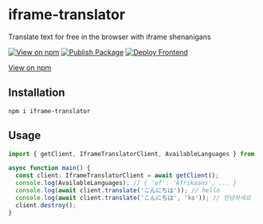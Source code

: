 # iframe-translator

Translate text for free in the browser with iframe shenanigans

[![View on npm](https://img.shields.io/npm/v/iframe-translator)](https://www.npmjs.com/package/iframe-translator)
[![Publish Package](https://github.com/KentoNishi/iframe-translator/actions/workflows/package.yaml/badge.svg)](https://github.com/KentoNishi/iframe-translator/actions/workflows/package.yaml)
[![Deploy Frontend](https://github.com/KentoNishi/iframe-translator/actions/workflows/pages.yaml/badge.svg)](https://github.com/KentoNishi/iframe-translator/actions/workflows/pages.yaml)

[View on npm](https://www.npmjs.com/package/iframe-translator)


## Installation
```shell
npm i iframe-translator
```

## Usage

```ts
import { getClient, IframeTranslatorClient, AvailableLanguages } from 'iframe-translator';

async function main() {
  const client: IframeTranslatorClient = await getClient();
  console.log(AvailableLanguages); // { 'af': 'Afrikaans', ... }
  console.log(await client.translate('こんにちは')); // hello
  console.log(await client.translate('こんにちは', 'ko')); // 안녕하세요
  client.destroy();
}
```
